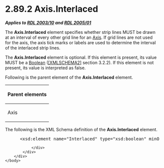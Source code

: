 <html dir="LTR" xmlns:mshelp="http://msdn.microsoft.com/mshelp" xmlns:ddue="http://ddue.schemas.microsoft.com/authoring/2003/5" xmlns:xlink="http://www.w3.org/1999/xlink" xmlns:tool="http://www.microsoft.com/tooltip">
    <head>
        <meta http-equiv="Content-Type" content="text/html; CHARSET=utf-8"></meta>
        <meta name="save" content="history"></meta>
        <title>2.89.2 Axis.Interlaced</title>
        <xml>
            <mshelp:toctitle title="2.89.2 Axis.Interlaced"></mshelp:toctitle>
            <mshelp:rltitle title="[MS-RDL]: Axis.Interlaced"></mshelp:rltitle>
            <mshelp:keyword index="A" term="37faf30e-27c7-4962-8187-e5329c396b05"></mshelp:keyword>
            <mshelp:attr name="DCSext.ContentType" value="open specification"></mshelp:attr>
            <mshelp:attr name="AssetID" value="37faf30e-27c7-4962-8187-e5329c396b05"></mshelp:attr>
            <mshelp:attr name="TopicType" value="kbRef"></mshelp:attr>
            <mshelp:attr name="DCSext.Title" value="[MS-RDL]: Axis.Interlaced" />
        </xml>
    </head>
    <body>
        <div id="header">
            <h1 class="heading">2.89.2 Axis.Interlaced</h1>
        </div>
        <div id="mainSection">
            <div id="mainBody">
                <div id="allHistory" class="saveHistory"></div>
                <div id="sectionSection0" class="section" name="collapseableSection">
                    

<p><b><i>Applies to </i></b><a href="a7e2ad00-07c8-4f6d-80ab-3ad55df7b233.md"><b><i>RDL 2003/10</i></b></a><b>
<i>and </i></b><a href="3ebe2912-4958-4832-b391-cad1f5e13338.md"><b><i>RDL 2005/01</i></b></a></p>

<p>The <b>Axis.Interlaced</b> element specifies whether strip
lines MUST be drawn at an interval of every other grid line for an <a href="2bfb943e-7cfe-41c1-baa4-5739a99a341b.md">Axis</a>. If grid lines are
not used for the axis, the axis tick marks or labels are used to determine the
interval of the interlaced strip lines.</p>

<p>The <b>Axis.Interlaced</b> element is optional. If this
element is present, its value MUST be a <a href="4802fa14-3619-43fa-9898-3acab160a24c.md">Boolean</a> (<a href="https://go.microsoft.com/fwlink/?LinkId=90610">[XMLSCHEMA2]</a> section
3.2.2). If this element is not present, its value is interpreted as false.</p>

<p>Following is the parent element of the <b>Axis.Interlaced</b>
element.</p>

<table>
 <thead>
  <tr>
   <th>
   <p>Parent elements</p>
   </th>
  </tr>
 </thead>
 <tr>
  <td>
  <p>Axis</p>
  </td>
 </tr>
</table>

<p>The following is the XML Schema definition of the <b>Axis.Interlaced</b>
element.</p>

<dl>
<dd>
<div><pre> &lt;xsd:element name=&quot;Interlaced&quot; type=&quot;xsd:boolean&quot; minOccurs=&quot;0&quot; /&gt;
</pre></div>
</dd></dl>


                </div>
            </div>
        </div>
    </body>
</html>